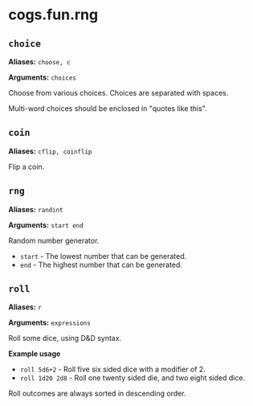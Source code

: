 # cogs.fun.rng

## `choice`

**Aliases:** `choose, c`

**Arguments:** `choices`

Choose from various choices. Choices are separated with spaces.

Multi-word choices should be enclosed in "quotes like this".

## `coin`

**Aliases:** `cflip, coinflip`

Flip a coin.

## `rng`

**Aliases:** `randint`

**Arguments:** `start end`

Random number generator.

* `start` - The lowest number that can be generated.
* `end` - The highest number that can be generated.

## `roll`

**Aliases:** `r`

**Arguments:** `expressions`

Roll some dice, using D&D syntax.

**Example usage**

* `roll 5d6+2` - Roll five six sided dice with a modifier of 2.
* `roll 1d20 2d8` - Roll one twenty sided die, and two eight sided dice.

Roll outcomes are always sorted in descending order.